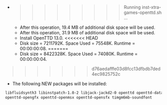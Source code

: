 * >>>>>>>>> Running inst-xtra-games-openttd.sh ...
  * After this operation, 19.4 MB of additional disk space will be used.
  * After this operation, 31.9 MB of additional disk space will be used.
  * Install OpenTTD 13.0.
<<<<<<< HEAD
  * Disk size = 7211792K. Space Used = 75548K. Runtime = 00:00:00:08.
=======
  * Disk size = 8422328K. Space Used = 74080K. Runtime = 00:00:00:04.
>>>>>>> d76aedafffe03d8fcc13dfbdb7ded4ec9825752c
  * The following NEW packages will be installed:
  ```bash
libfluidsynth3 libinstpatch-1.0-2 libjack-jackd2-0 openttd openttd-data
openttd-opengfx openttd-openmsx openttd-opensfx timgm6mb-soundfont
  ```
